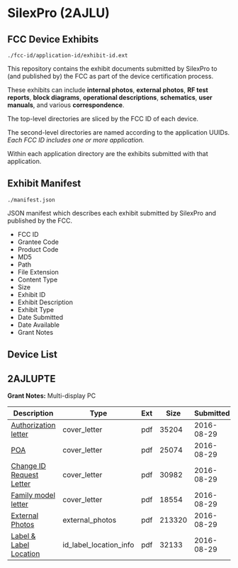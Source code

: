 # SilexPro (2AJLU)
## FCC Device Exhibits

```
./fcc-id/application-id/exhibit-id.ext
```

This repository contains the exhibit documents submitted by SilexPro to (and published by) the FCC as part of the device certification process.

These exhibits can include **internal photos**, **external photos**, **RF test reports**, **block diagrams**, **operational descriptions**, **schematics**, **user manuals**, and various **correspondence**.

The top-level directories are sliced by the FCC ID of each device.

The second-level directories are named according to the application UUIDs. *Each FCC ID includes one or more application.*

Within each application directory are the exhibits submitted with that application. 

## Exhibit Manifest

```
./manifest.json
```

JSON manifest which describes each exhibit submitted by SilexPro and published by the FCC.

- FCC ID
- Grantee Code
- Product Code
- MD5
- Path
- File Extension
- Content Type
- Size
- Exhibit ID
- Exhibit Description
- Exhibit Type
- Date Submitted
- Date Available
- Grant Notes

## Device List
## 2AJLUPTE
**Grant Notes:** Multi-display PC

| Description | Type | Ext | Size | Submitted | Available |
| ----------- | ---- | --- | ---- | --------- | --------- |
| [Authorization letter](2AJLUPTE/c04f55eda4c90c50c136662dee2468c0/3115572.pdf) | cover_letter | pdf | 35204 | 2016-08-29 | 2016-08-30 |
| [POA](2AJLUPTE/c04f55eda4c90c50c136662dee2468c0/3115573.pdf) | cover_letter | pdf | 25074 | 2016-08-29 | 2016-08-30 |
| [Change ID Request Letter](2AJLUPTE/c04f55eda4c90c50c136662dee2468c0/3115574.pdf) | cover_letter | pdf | 30982 | 2016-08-29 | 2016-08-30 |
| [Family model letter](2AJLUPTE/c04f55eda4c90c50c136662dee2468c0/3115575.pdf) | cover_letter | pdf | 18554 | 2016-08-29 | 2016-08-30 |
| [External Photos](2AJLUPTE/c04f55eda4c90c50c136662dee2468c0/3094495.pdf) | external_photos | pdf | 213320 | 2016-08-29 | 2016-08-30 |
| [Label & Label Location](2AJLUPTE/c04f55eda4c90c50c136662dee2468c0/3115577.pdf) | id_label_location_info | pdf | 32133 | 2016-08-29 | 2016-08-30 |
